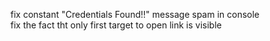 fix constant "Credentials Found!!" message spam in console <br>
fix the fact tht only first target to open link is visible 
